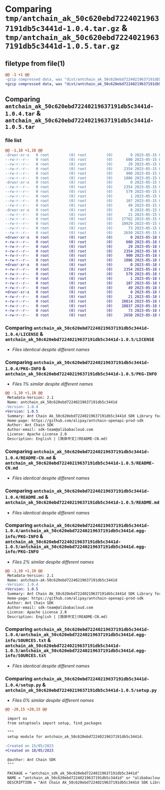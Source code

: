 # Comparing `tmp/antchain_ak_50c620ebd72240219637191db5c3441d-1.0.4.tar.gz` & `tmp/antchain_ak_50c620ebd72240219637191db5c3441d-1.0.5.tar.gz`

## filetype from file(1)

```diff
@@ -1 +1 @@
-gzip compressed data, was "dist/antchain_ak_50c620ebd72240219637191db5c3441d-1.0.4.tar", last modified: Mon May 15 06:16:51 2023, max compression
+gzip compressed data, was "dist/antchain_ak_50c620ebd72240219637191db5c3441d-1.0.5.tar", last modified: Thu May 18 09:00:29 2023, max compression
```

## Comparing `antchain_ak_50c620ebd72240219637191db5c3441d-1.0.4.tar` & `antchain_ak_50c620ebd72240219637191db5c3441d-1.0.5.tar`

### file list

```diff
@@ -1,18 +1,18 @@
-drwxr-xr-x   0 root         (0) root         (0)        0 2023-05-15 06:16:51.000000 antchain_ak_50c620ebd72240219637191db5c3441d-1.0.4/
--rw-r--r--   0 root         (0) root         (0)      600 2023-05-15 06:16:51.000000 antchain_ak_50c620ebd72240219637191db5c3441d-1.0.4/LICENSE
--rw-r--r--   0 root         (0) root         (0)       29 2023-05-15 06:16:51.000000 antchain_ak_50c620ebd72240219637191db5c3441d-1.0.4/MANIFEST.in
--rw-r--r--   0 root         (0) root         (0)     2354 2023-05-15 06:16:51.000000 antchain_ak_50c620ebd72240219637191db5c3441d-1.0.4/PKG-INFO
--rw-r--r--   0 root         (0) root         (0)      900 2023-05-15 06:16:51.000000 antchain_ak_50c620ebd72240219637191db5c3441d-1.0.4/README-CN.md
--rw-r--r--   0 root         (0) root         (0)     1086 2023-05-15 06:16:51.000000 antchain_ak_50c620ebd72240219637191db5c3441d-1.0.4/README.md
-drwxr-xr-x   0 root         (0) root         (0)        0 2023-05-15 06:16:51.000000 antchain_ak_50c620ebd72240219637191db5c3441d-1.0.4/antchain_ak_50c620ebd72240219637191db5c3441d.egg-info/
--rw-r--r--   0 root         (0) root         (0)     2354 2023-05-15 06:16:51.000000 antchain_ak_50c620ebd72240219637191db5c3441d-1.0.4/antchain_ak_50c620ebd72240219637191db5c3441d.egg-info/PKG-INFO
--rw-r--r--   0 root         (0) root         (0)      579 2023-05-15 06:16:51.000000 antchain_ak_50c620ebd72240219637191db5c3441d-1.0.4/antchain_ak_50c620ebd72240219637191db5c3441d.egg-info/SOURCES.txt
--rw-r--r--   0 root         (0) root         (0)        1 2023-05-15 06:16:51.000000 antchain_ak_50c620ebd72240219637191db5c3441d-1.0.4/antchain_ak_50c620ebd72240219637191db5c3441d.egg-info/dependency_links.txt
--rw-r--r--   0 root         (0) root         (0)      107 2023-05-15 06:16:51.000000 antchain_ak_50c620ebd72240219637191db5c3441d-1.0.4/antchain_ak_50c620ebd72240219637191db5c3441d.egg-info/requires.txt
--rw-r--r--   0 root         (0) root         (0)       49 2023-05-15 06:16:51.000000 antchain_ak_50c620ebd72240219637191db5c3441d-1.0.4/antchain_ak_50c620ebd72240219637191db5c3441d.egg-info/top_level.txt
-drwxr-xr-x   0 root         (0) root         (0)        0 2023-05-15 06:16:51.000000 antchain_ak_50c620ebd72240219637191db5c3441d-1.0.4/antchain_sdk_ak_50c620ebd72240219637191db5c3441d/
--rw-r--r--   0 root         (0) root         (0)       21 2023-05-15 06:16:51.000000 antchain_ak_50c620ebd72240219637191db5c3441d-1.0.4/antchain_sdk_ak_50c620ebd72240219637191db5c3441d/__init__.py
--rw-r--r--   0 root         (0) root         (0)    17762 2023-05-15 06:16:51.000000 antchain_ak_50c620ebd72240219637191db5c3441d-1.0.4/antchain_sdk_ak_50c620ebd72240219637191db5c3441d/client.py
--rw-r--r--   0 root         (0) root         (0)    10929 2023-05-15 06:16:51.000000 antchain_ak_50c620ebd72240219637191db5c3441d-1.0.4/antchain_sdk_ak_50c620ebd72240219637191db5c3441d/models.py
--rw-r--r--   0 root         (0) root         (0)       73 2023-05-15 06:16:51.000000 antchain_ak_50c620ebd72240219637191db5c3441d-1.0.4/setup.cfg
--rw-r--r--   0 root         (0) root         (0)     2650 2023-05-15 06:16:51.000000 antchain_ak_50c620ebd72240219637191db5c3441d-1.0.4/setup.py
+drwxr-xr-x   0 root         (0) root         (0)        0 2023-05-18 09:00:29.000000 antchain_ak_50c620ebd72240219637191db5c3441d-1.0.5/
+-rw-r--r--   0 root         (0) root         (0)      600 2023-05-18 09:00:29.000000 antchain_ak_50c620ebd72240219637191db5c3441d-1.0.5/LICENSE
+-rw-r--r--   0 root         (0) root         (0)       29 2023-05-18 09:00:29.000000 antchain_ak_50c620ebd72240219637191db5c3441d-1.0.5/MANIFEST.in
+-rw-r--r--   0 root         (0) root         (0)     2354 2023-05-18 09:00:29.000000 antchain_ak_50c620ebd72240219637191db5c3441d-1.0.5/PKG-INFO
+-rw-r--r--   0 root         (0) root         (0)      900 2023-05-18 09:00:29.000000 antchain_ak_50c620ebd72240219637191db5c3441d-1.0.5/README-CN.md
+-rw-r--r--   0 root         (0) root         (0)     1086 2023-05-18 09:00:29.000000 antchain_ak_50c620ebd72240219637191db5c3441d-1.0.5/README.md
+drwxr-xr-x   0 root         (0) root         (0)        0 2023-05-18 09:00:29.000000 antchain_ak_50c620ebd72240219637191db5c3441d-1.0.5/antchain_ak_50c620ebd72240219637191db5c3441d.egg-info/
+-rw-r--r--   0 root         (0) root         (0)     2354 2023-05-18 09:00:29.000000 antchain_ak_50c620ebd72240219637191db5c3441d-1.0.5/antchain_ak_50c620ebd72240219637191db5c3441d.egg-info/PKG-INFO
+-rw-r--r--   0 root         (0) root         (0)      579 2023-05-18 09:00:29.000000 antchain_ak_50c620ebd72240219637191db5c3441d-1.0.5/antchain_ak_50c620ebd72240219637191db5c3441d.egg-info/SOURCES.txt
+-rw-r--r--   0 root         (0) root         (0)        1 2023-05-18 09:00:29.000000 antchain_ak_50c620ebd72240219637191db5c3441d-1.0.5/antchain_ak_50c620ebd72240219637191db5c3441d.egg-info/dependency_links.txt
+-rw-r--r--   0 root         (0) root         (0)      107 2023-05-18 09:00:29.000000 antchain_ak_50c620ebd72240219637191db5c3441d-1.0.5/antchain_ak_50c620ebd72240219637191db5c3441d.egg-info/requires.txt
+-rw-r--r--   0 root         (0) root         (0)       49 2023-05-18 09:00:29.000000 antchain_ak_50c620ebd72240219637191db5c3441d-1.0.5/antchain_ak_50c620ebd72240219637191db5c3441d.egg-info/top_level.txt
+drwxr-xr-x   0 root         (0) root         (0)        0 2023-05-18 09:00:29.000000 antchain_ak_50c620ebd72240219637191db5c3441d-1.0.5/antchain_sdk_ak_50c620ebd72240219637191db5c3441d/
+-rw-r--r--   0 root         (0) root         (0)       21 2023-05-18 09:00:29.000000 antchain_ak_50c620ebd72240219637191db5c3441d-1.0.5/antchain_sdk_ak_50c620ebd72240219637191db5c3441d/__init__.py
+-rw-r--r--   0 root         (0) root         (0)    28014 2023-05-18 09:00:29.000000 antchain_ak_50c620ebd72240219637191db5c3441d-1.0.5/antchain_sdk_ak_50c620ebd72240219637191db5c3441d/client.py
+-rw-r--r--   0 root         (0) root         (0)    28837 2023-05-18 09:00:29.000000 antchain_ak_50c620ebd72240219637191db5c3441d-1.0.5/antchain_sdk_ak_50c620ebd72240219637191db5c3441d/models.py
+-rw-r--r--   0 root         (0) root         (0)       73 2023-05-18 09:00:29.000000 antchain_ak_50c620ebd72240219637191db5c3441d-1.0.5/setup.cfg
+-rw-r--r--   0 root         (0) root         (0)     2650 2023-05-18 09:00:29.000000 antchain_ak_50c620ebd72240219637191db5c3441d-1.0.5/setup.py
```

### Comparing `antchain_ak_50c620ebd72240219637191db5c3441d-1.0.4/LICENSE` & `antchain_ak_50c620ebd72240219637191db5c3441d-1.0.5/LICENSE`

 * *Files identical despite different names*

### Comparing `antchain_ak_50c620ebd72240219637191db5c3441d-1.0.4/PKG-INFO` & `antchain_ak_50c620ebd72240219637191db5c3441d-1.0.5/PKG-INFO`

 * *Files 1% similar despite different names*

```diff
@@ -1,10 +1,10 @@
 Metadata-Version: 2.1
 Name: antchain_ak_50c620ebd72240219637191db5c3441d
-Version: 1.0.4
+Version: 1.0.5
 Summary: Ant Chain Ak_50c620ebd72240219637191db5c3441d SDK Library for Python
 Home-page: https://github.com/alipay/antchain-openapi-prod-sdk
 Author: Ant Chain SDK
 Author-email: sdk-team@alibabacloud.com
 License: Apache License 2.0
 Description: English | [简体中文](README-CN.md)
```

### Comparing `antchain_ak_50c620ebd72240219637191db5c3441d-1.0.4/README-CN.md` & `antchain_ak_50c620ebd72240219637191db5c3441d-1.0.5/README-CN.md`

 * *Files identical despite different names*

### Comparing `antchain_ak_50c620ebd72240219637191db5c3441d-1.0.4/README.md` & `antchain_ak_50c620ebd72240219637191db5c3441d-1.0.5/README.md`

 * *Files identical despite different names*

### Comparing `antchain_ak_50c620ebd72240219637191db5c3441d-1.0.4/antchain_ak_50c620ebd72240219637191db5c3441d.egg-info/PKG-INFO` & `antchain_ak_50c620ebd72240219637191db5c3441d-1.0.5/antchain_ak_50c620ebd72240219637191db5c3441d.egg-info/PKG-INFO`

 * *Files 2% similar despite different names*

```diff
@@ -1,10 +1,10 @@
 Metadata-Version: 2.1
 Name: antchain-ak-50c620ebd72240219637191db5c3441d
-Version: 1.0.4
+Version: 1.0.5
 Summary: Ant Chain Ak_50c620ebd72240219637191db5c3441d SDK Library for Python
 Home-page: https://github.com/alipay/antchain-openapi-prod-sdk
 Author: Ant Chain SDK
 Author-email: sdk-team@alibabacloud.com
 License: Apache License 2.0
 Description: English | [简体中文](README-CN.md)
```

### Comparing `antchain_ak_50c620ebd72240219637191db5c3441d-1.0.4/antchain_ak_50c620ebd72240219637191db5c3441d.egg-info/SOURCES.txt` & `antchain_ak_50c620ebd72240219637191db5c3441d-1.0.5/antchain_ak_50c620ebd72240219637191db5c3441d.egg-info/SOURCES.txt`

 * *Files identical despite different names*

### Comparing `antchain_ak_50c620ebd72240219637191db5c3441d-1.0.4/setup.py` & `antchain_ak_50c620ebd72240219637191db5c3441d-1.0.5/setup.py`

 * *Files 0% similar despite different names*

```diff
@@ -20,15 +20,15 @@
 
 import os
 from setuptools import setup, find_packages
 
 """
 setup module for antchain_ak_50c620ebd72240219637191db5c3441d.
 
-Created on 15/05/2023
+Created on 18/05/2023
 
 @author: Ant Chain SDK
 """
 
 PACKAGE = "antchain_sdk_ak_50c620ebd72240219637191db5c3441d"
 NAME = "antchain_ak_50c620ebd72240219637191db5c3441d" or "alibabacloud-package"
 DESCRIPTION = "Ant Chain Ak_50c620ebd72240219637191db5c3441d SDK Library for Python"
```

